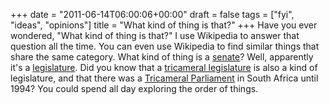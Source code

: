+++
date = "2011-06-14T06:00:06+00:00"
draft = false
tags = ["fyi", "ideas", "opinions"]
title = "What kind of thing is that?"
+++
Have you ever wondered, "What kind of thing is that?" I use Wikipedia to answer that question all the time. You can even use Wikipedia to find similar things that share the same category. What kind of thing is a [senate](http://en.wikipedia.org/wiki/Senate)? Well, apparently it's a [legislature](http://en.wikipedia.org/wiki/Category:Legislatures). Did you know that a [tricameral legislature](http://en.wikipedia.org/wiki/Category:Tricameral_legislatures) is also a kind of legislature, and that there was a [Tricameral Parliament](http://en.wikipedia.org/wiki/Tricameral_Parliament) in South Africa until 1994? You could spend all day exploring the order of things.